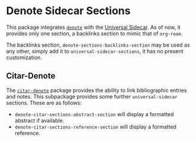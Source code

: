 <!--
SPDX-FileCopyrightText: 2024 Samuel W. Flint <me@samuelwflint.com>

SPDX-License-Identifier: CC-BY-SA-4.0
-->

# Denote Sidecar Sections

This package integrates [`denote`](https://protesilaos.com/emacs/denote) with the [Universal Sidecar](https://git.sr.ht/~swflint/emacs-universal-sidecar).
As of now, it provides only one section, a backlinks section to mimic that of `org-roam`.

The backlinks section, `denote-sections-backlinks-section` may be used as any other, simply add it to `universal-sidecar-sections`, it has no present customization.

## Citar-Denote

The [`citar-denote`](https://github.com/pprevos/citar-denote) package provides the ability to link bibliographic entries and notes.
This subpackage provides some further `universal-sidecar` sections.
These are as follows:

 - `denote-citar-sections-abstract-section` will display a formatted abstract if available.
 - `denote-citar-sections-reference-section` will display a formatted reference.
